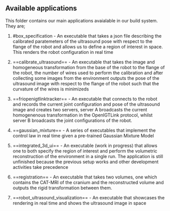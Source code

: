 ## Available applications

This folder contains our main applications avaialable in our build system. They are;

1. #box_specification - An executable that takes a json file describing the calibrated paratemeters of the ultrasound pose with respect to the flange of the robot and allows us to define a region of interest in space. This renders the robot configuration in real time

2. ==calibrate_ultrasound== - An executable that takes the image and homogeneous transformation from the base of the robot to the flange of the robot, the number of wires used to perform the calibration and after collecting some images from the environment outputs the pose of the ultrasound image with respect to the flange of the robot such that the curvature of the wires is minimizeds

3. ==friopenigtlinktracker== - An executable that connects to the robot and records the current joint configuration and pose of the ultrasound image and creates two servers, server A broadcasts the current homogenenous transformation in the OpenIGTLink protocol, whilst server B broadcasts the joint configurations of the robot.

4. ==gaussian_mixture== - A series of executables that implement the control law in real time given a pre-trained Gaussian Mixture Model

5. ==integrated_3d_ui== - An executable (work in progress) that allows one to both specify the region of interest and perform the volumetric reconstruction of the environment in a single run. The application  is still unfinished because the previous setup works and other development activities take precedence

6. ==registration== - An executable that takes two volumes, one which contains the CAT-MRI of the cranium and the reconstructed volume and outputs the rigid transformation between them.

7. ==robot_ultrasound_visualization== - An executable that showcases the rendering in real time and shows the ultrasound image in space